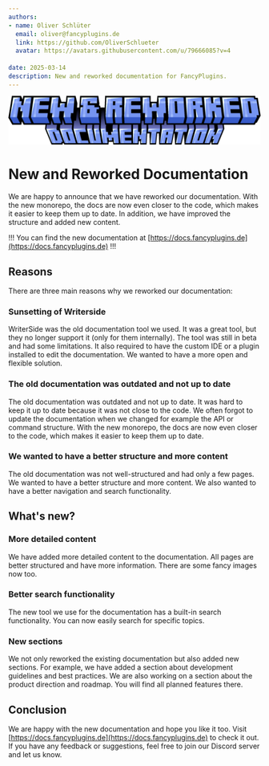 ```yaml
---
authors:
- name: Oliver Schlüter
  email: oliver@fancyplugins.de
  link: https://github.com/OliverSchlueter
  avatar: https://avatars.githubusercontent.com/u/79666085?v=4

date: 2025-03-14
description: New and reworked documentation for FancyPlugins.
---
```


![](../static/new-documentation.png)

# New and Reworked Documentation

We are happy to announce that we have reworked our documentation.
With the new monorepo, the docs are now even closer to the code, which makes it easier to keep them up to date.
In addition, we have improved the structure and added new content.

!!!
You can find the new documentation at [https://docs.fancyplugins.de](https://docs.fancyplugins.de)
!!!

## Reasons

There are three main reasons why we reworked our documentation:

### Sunsetting of Writerside

WriterSide was the old documentation tool we used. It was a great tool, but they no longer support it (only for them internally).
The tool was still in beta and had some limitations. It also required to have the custom IDE or a plugin installed to edit the documentation.
We wanted to have a more open and flexible solution.

### The old documentation was outdated and not up to date

The old documentation was outdated and not up to date. It was hard to keep it up to date because it was not close to the code.
We often forgot to update the documentation when we changed for example the API or command structure.
With the new monorepo, the docs are now even closer to the code, which makes it easier to keep them up to date.

### We wanted to have a better structure and more content

The old documentation was not well-structured and had only a few pages. We wanted to have a better structure and more content.
We also wanted to have a better navigation and search functionality.

## What's new?

### More detailed content

We have added more detailed content to the documentation. All pages are better structured and have more information.
There are some fancy images now too.

### Better search functionality

The new tool we use for the documentation has a built-in search functionality. You can now easily search for specific topics.

### New sections

We not only reworked the existing documentation but also added new sections.
For example, we have added a section about development guidelines and best practices.
We are also working on a section about the product direction and roadmap. You will find all planned features there.

## Conclusion

We are happy with the new documentation and hope you like it too.
Visit [https://docs.fancyplugins.de](https://docs.fancyplugins.de) to check it out.
If you have any feedback or suggestions, feel free to join our Discord server and let us know.